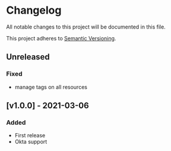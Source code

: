 # Changelog

All notable changes to this project will be documented in this file.

This project adheres to [Semantic Versioning](https://semver.org/spec/v2.0.0.html).

## Unreleased

### Fixed

- manage tags on all resources

## [v1.0.0] - 2021-03-06

### Added

- First release
- Okta support
